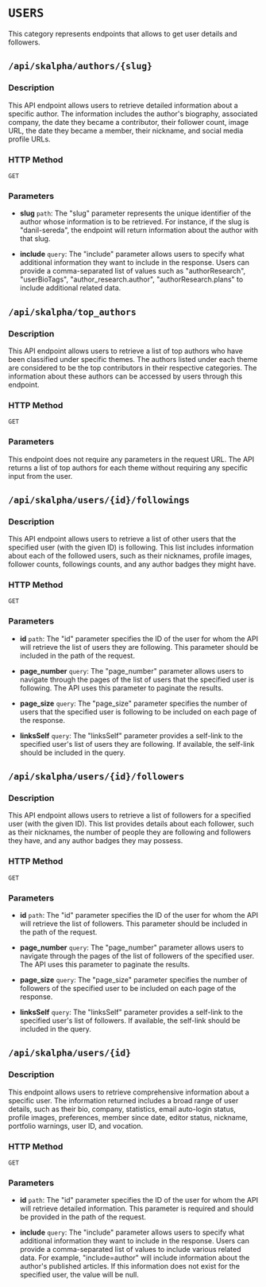 # `USERS`
This category represents endpoints that allows to get user details and followers.

## `/api/skalpha/authors/{slug}`

### Description
This API endpoint allows users to retrieve detailed information about a specific author. The information includes the author's biography, associated company, the date they became a contributor, their follower count, image URL, the date they became a member, their nickname, and social media profile URLs.

### HTTP Method
`GET`

### Parameters

- **slug** `path`: The "slug" parameter represents the unique identifier of the author whose information is to be retrieved. For instance, if the slug is "danil-sereda", the endpoint will return information about the author with that slug.

- **include** `query`: The "include" parameter allows users to specify what additional information they want to include in the response. Users can provide a comma-separated list of values such as "authorResearch", "userBioTags", "author_research.author", "authorResearch.plans" to include additional related data.

## `/api/skalpha/top_authors`

### Description
This API endpoint allows users to retrieve a list of top authors who have been classified under specific themes. The authors listed under each theme are considered to be the top contributors in their respective categories. The information about these authors can be accessed by users through this endpoint.

### HTTP Method
`GET`

### Parameters
This endpoint does not require any parameters in the request URL. The API returns a list of top authors for each theme without requiring any specific input from the user.

## `/api/skalpha/users/{id}/followings`

### Description
This API endpoint allows users to retrieve a list of other users that the specified user (with the given ID) is following. This list includes information about each of the followed users, such as their nicknames, profile images, follower counts, followings counts, and any author badges they might have.

### HTTP Method
`GET`

### Parameters
- **id** `path`: The "id" parameter specifies the ID of the user for whom the API will retrieve the list of users they are following. This parameter should be included in the path of the request.

- **page_number** `query`: The "page_number" parameter allows users to navigate through the pages of the list of users that the specified user is following. The API uses this parameter to paginate the results.

- **page_size** `query`: The "page_size" parameter specifies the number of users that the specified user is following to be included on each page of the response.

- **linksSelf** `query`: The "linksSelf" parameter provides a self-link to the specified user's list of users they are following. If available, the self-link should be included in the query.


## `/api/skalpha/users/{id}/followers`

### Description
This API endpoint allows users to retrieve a list of followers for a specified user (with the given ID). This list provides details about each follower, such as their nicknames, the number of people they are following and followers they have, and any author badges they may possess.

### HTTP Method
`GET`

### Parameters
- **id** `path`: The "id" parameter specifies the ID of the user for whom the API will retrieve the list of followers. This parameter should be included in the path of the request.

- **page_number** `query`: The "page_number" parameter allows users to navigate through the pages of the list of followers of the specified user. The API uses this parameter to paginate the results.

- **page_size** `query`: The "page_size" parameter specifies the number of followers of the specified user to be included on each page of the response.

- **linksSelf** `query`: The "linksSelf" parameter provides a self-link to the specified user's list of followers. If available, the self-link should be included in the query.

## `/api/skalpha/users/{id}`

### Description
This endpoint allows users to retrieve comprehensive information about a specific user. The information returned includes a broad range of user details, such as their bio, company, statistics, email auto-login status, profile images, preferences, member since date, editor status, nickname, portfolio warnings, user ID, and vocation.

### HTTP Method
`GET`

### Parameters
- **id** `path`: The "id" parameter specifies the ID of the user for whom the API will retrieve detailed information. This parameter is required and should be provided in the path of the request.

- **include** `query`: The "include" parameter allows users to specify what additional information they want to include in the response. Users can provide a comma-separated list of values to include various related data. For example, "include=author" will include information about the author's published articles. If this information does not exist for the specified user, the value will be null.

